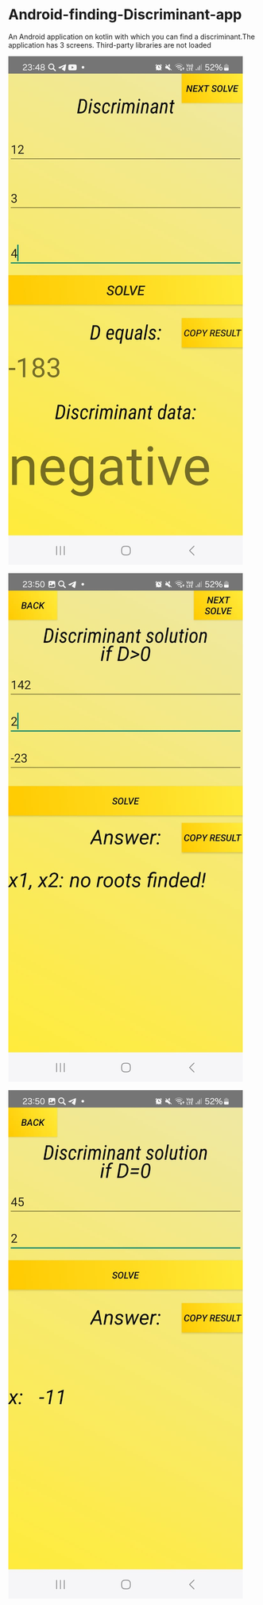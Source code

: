 # Android-finding-Discriminant-app
An Android application on kotlin with which you can find a discriminant.The application has 3 screens. Third-party libraries are not loaded


![](screen1.jpg)

![](screen2.jpg)

![](screen3.jpg)
